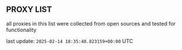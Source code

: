 ## PROXY LIST

all proxies in this list were collected from open sources and tested for functionality

last update: `2025-02-14 18:35:48.823159+00:00` UTC